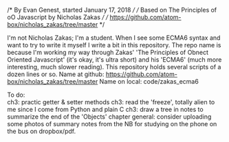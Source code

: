 /* By Evan Genest, started January 17, 2018 */
/* Based on The Principles of oO Javascript by Nicholas Zakas  */
/* https://github.com/atom-box/nicholas_zakas/tree/master */


I'm not Nicholas Zakas; I'm a student. 
When I see some ECMA6 syntax and want to try to write it myself I write a bit in this repository.
The repo name is because I'm working my way through Zakas' 'The Principles of Obnect Oriented Javascript' (it's okay, it's ultra short) and his 'ECMA6' (much more interesting, much slower reading).
This repository holds several scripts of a dozen lines or so.
Name at github: https://github.com/atom-box/nicholas_zakas/tree/master
Name on local: code/zakas_ecma6

To do:  
ch3: practic getter & setter methods
ch3: read the 'freeze', totally alien to me since I come from Python and plain C
ch3: draw a tree in notes to summarize the end of the 'Objects' chapter
general: consider uploading some photos of summary notes from the NB for studying on the phone on the bus on dropbox/pdf.
